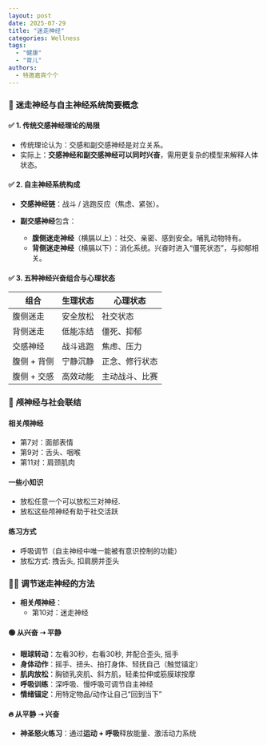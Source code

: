 ```yaml
---
layout: post
date: 2025-07-29
title: "迷走神经"
categories: Wellness
tags:
  - "健康"
  - "育儿"
authors: 
  - 特邀嘉宾个个
---
```

### 🧠 **迷走神经与自主神经系统简要概念**

#### ✅ **1. 传统交感神经理论的局限**

* 传统理论认为：交感和副交感神经是对立关系。
* 实际上：**交感神经和副交感神经可以同时兴奋**，需用更复杂的模型来解释人体状态。

#### ✅ **2. 自主神经系统构成**

* **交感神经链**：战斗 / 逃跑反应（焦虑、紧张）。
* **副交感神经**包含：

  * **腹侧迷走神经**（横膈以上）：社交、亲密、感到安全。哺乳动物特有。
  * **背侧迷走神经**（横膈以下）：消化系统。兴奋时进入“僵死状态”，与抑郁相关。

#### ✅ **3. 五种神经兴奋组合与心理状态**

| 组合      | 生理状态 | 心理状态    |
| ------- | ---- | ------- |
| 腹侧迷走    | 安全放松 | 社交状态    |
| 背侧迷走    | 低能冻结 | 僵死、抑郁   |
| 交感神经    | 战斗逃跑 | 焦虑、压力   |
| 腹侧 + 背侧 | 宁静沉静 | 正念、修行状态 |
| 腹侧 + 交感 | 高效动能 | 主动战斗、比赛 |


### 🧠 **颅神经与社会联结**

#### 相关颅神经

  * 第7对：面部表情
  * 第9对：舌头、咽喉
  * 第11对：肩颈肌肉



#### 一些小知识
  * 放松任意一个可以放松三对神经.
  * 放松这些颅神经有助于社交活跃




####  练习方式
  * 呼吸调节（自主神经中唯一能被有意识控制的功能）
  * 放松方式: 拽舌头, 扣肩膀并歪头


### 🧘‍♀️ **调节迷走神经的方法**
* **相关颅神经**：
  * 第10对：迷走神经

#### 🟢 从兴奋 ➝ 平静

* **眼球转动**：左看30秒，右看30秒, 并配合歪头, 摇手
* **身体动作**：摇手、扭头、拍打身体、轻抚自己（触觉锚定）
* **肌肉放松**：胸锁乳突肌、斜方肌，轻柔拉伸或筋膜球按摩
* **呼吸训练**：深呼吸、慢呼吸可调节自主神经
* **情绪锚定**：用特定物品/动作让自己“回到当下”

#### 🔥 从平静 ➝ 兴奋

* **神圣怒火练习**：通过**运动 + 呼吸**释放能量、激活动力系统